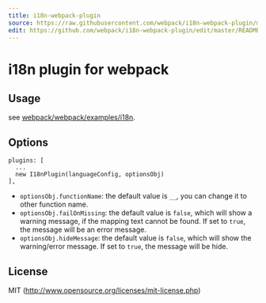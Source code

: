 ```yaml
---
title: i18n-webpack-plugin
source: https://raw.githubusercontent.com/webpack/i18n-webpack-plugin/master/README.md
edit: https://github.com/webpack/i18n-webpack-plugin/edit/master/README.md
---
```

# i18n plugin for webpack

## Usage

see [webpack/webpack/examples/i18n](https://github.com/webpack/webpack/tree/master/examples/i18n).

## Options

```
plugins: [
  ...
  new I18nPlugin(languageConfig, optionsObj)
],
```
 - `optionsObj.functionName`: the default value is `__`, you can change it to other function name.
 - `optionsObj.failOnMissing`: the default value is `false`, which will show a warning message, if the mapping text cannot be found. If set to `true`, the message will be an error message.
 - `optionsObj.hideMessage`: the default value is `false`, which will show the warning/error message. If set to `true`, the message will be hide.

## License

MIT (http://www.opensource.org/licenses/mit-license.php)
